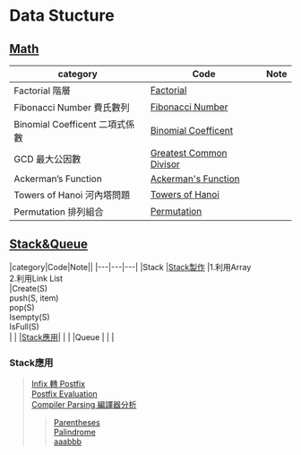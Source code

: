 # Data Stucture
## [Math](https://github.com/thezu-twt/DS_1/tree/main/Math)
|category|Code|Note|
|---|---|---|
|Factorial 階層|[Factorial](https://github.com/thezu-twt/DS_1/blob/main/Math/Factorial)||
|Fibonacci Number 費氏數列|[Fibonacci Number](https://github.com/thezu-twt/DS_1/blob/main/Math/FibonacciNumber)||
|Binomial Coefficent 二項式係數|[Binomial Coefficent](https://github.com/thezu-twt/DS_1/blob/main/Math/BinomialCoefficent)||
|GCD 最大公因數|[Greatest Common Divisor](https://github.com/thezu-twt/DS_1/blob/main/Math/GreatestCommonDivisor)||
|Ackerman’s Function|[Ackerman's Function](https://github.com/thezu-twt/DS_1/blob/main/Math/AckermansFunction)||
|Towers of Hanoi 河內塔問題|[Towers of Hanoi](https://github.com/thezu-twt/DS_1/blob/main/Math/TowersofHanoi)||
|Permutation 排列組合|[Permutation](https://github.com/thezu-twt/DS_1/blob/main/Math/Permutation)||

## [Stack&Queue](https://github.com/thezu-twt/DS_1/tree/main/Stack%26Queue)
|category|Code|Note||
|---|---|---|
|Stack
  |[Stack製作](https://github.com/thezu-twt/DS_1/blob/main/Stack%26Queue/Stack)
    |1.利用Array<br>2.利用Link List<br>
      |Create(S)<br>push(S, item)<br>pop(S)<br>Isempty(S)<br>IsFull(S)<br>|
|
  |[Stack應用](https://github.com/thezu-twt/DS_1/tree/main/Stack%26Queue/StackApp)|
    |
      |
|Queue
  |
    |
      |
### Stack應用
>[Infix 轉 Postfix](https://github.com/thezu-twt/DS_1/blob/main/Stack%26Queue/StackApp/InfixtoPostfix)<br>
>[Postfix Evaluation](https://github.com/thezu-twt/DS_1/blob/main/Stack%26Queue/StackApp/PostfixEvaluation)<br>
>[Compiler Parsing 編譯器分析](https://github.com/thezu-twt/DS_1/tree/main/Stack%26Queue/StackApp/CompilerParsing)<br>
>>[Parentheses](https://github.com/thezu-twt/DS_1/blob/main/Stack%26Queue/StackApp/CompilerParsing/Parentheses)<br>
>>[Palindrome](https://github.com/thezu-twt/DS_1/blob/main/Stack%26Queue/StackApp/CompilerParsing/Palindrome)<br>
>>[aaabbb](https://github.com/thezu-twt/DS_1/blob/main/Stack%26Queue/StackApp/CompilerParsing/aaabbb)
